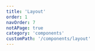 ```yaml
---
title: 'Layout'
order: 1
navOrder: 7
notAPage: true
category: 'components'
customPath: '/components/layout'
---
```

